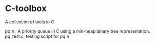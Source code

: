 # C-toolbox
A collection of tools in C


pq.h ; A priority queue in C using a min-heap binary tree representation.
pq_test.c; testing script for pq.h
